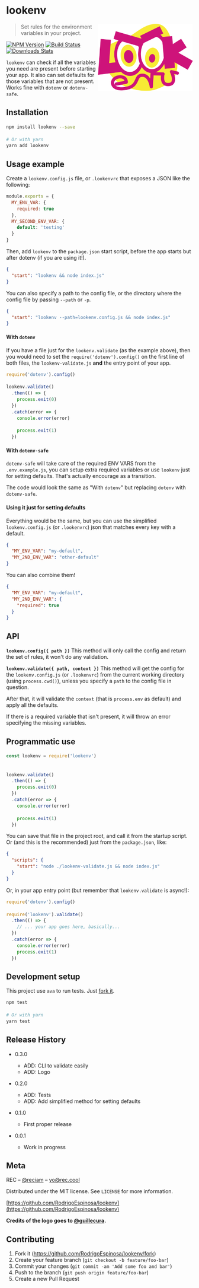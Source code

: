 # lookenv

<img alt="lookenv" title="lookenv" width="256" src="https://github.com/RodrigoEspinosa/lookenv/blob/82e61a67e8f1d5fee0eb95cbbc0327dac74254f7/lookenv.png" align="right" />

> Set rules for the environment variables in your project.

[![NPM Version][npm-image]][npm-url]
[![Build Status][travis-image]][travis-url]
[![Downloads Stats][npm-downloads]][npm-url]

`lookenv` can check if all the variables you need are present before starting your app. It also can set defaults for those variables that are not present. Works fine with `dotenv` or `dotenv-safe`.


## Installation


```sh
npm install lookenv --save

# Or with yarn
yarn add lookenv
```

## Usage example

Create a `lookenv.config.js` file, or `.lookenvrc` that exposes a JSON like the following:

```js
module.exports = {
  MY_ENV_VAR: {
    required: true
  },
  MY_SECOND_ENV_VAR: {
    default: 'testing'
  }
}
```

Then, add `lookenv` to the `package.json` start script, before the app starts but after dotenv (if you are using it!).

```json
{
  "start": "lookenv && node index.js"
}
```

You can also specify a path to the config file, or the directory where the config file by passing `--path` or `-p`.

```json
{
  "start": "lookenv --path=lookenv.config.js && node index.js"
}
```

#### With `dotenv`

If you have a file just for the `lookenv.validate` (as the example above), then you would need to set the `require('dotenv').config()` on the first line of both files, the `lookenv-validate.js` **and** the entry point of your app.

```js
require('dotenv').config()

lookenv.validate()
  .then(() => {
    process.exit(0)
  })
  .catch(error => {
    console.error(error)

    process.exit(1)
  })
```

#### With `dotenv-safe`

`dotenv-safe` will take care of the required ENV VARS from the `.env.example.js`, you can setup extra required variables or use `lookenv` just for setting defaults. That's actually encourage as a transition.

The code would look the same as "With `dotenv`" but replacing `dotenv` with `dotenv-safe`.

#### Using it just for setting defaults

Everything would be the same, but you can use the simplified `lookenv.config.js` (or `.lookenvrc`) json that matches every key with a default.

```json
{
  "MY_ENV_VAR": "my-default",
  "MY_2ND_ENV_VAR": "other-default"
}
```

You can also combine them!

```json
{
  "MY_ENV_VAR": "my-default",
  "MY_2ND_ENV_VAR": {
    "required": true
  }
}
```

## API

**`lookenv.config({ path })`**
This method will only call the config and return the set of rules, it won't do any validation.

**`lookenv.validate({ path, context })`**
This method will get the config for the `lookenv.config.js` (or `.lookenvrc`) from the current working directory (using `process.cwd()`), unless you specify a `path` to the config file in question.

After that, it will validate the `context` (that is `process.env` as default) and apply all the defaults.

If there is a required variable that isn't present, it will throw an error specifying the missing variables.


## Programmatic use

```js
const lookenv = require('lookenv')


lookenv.validate()
  .then(() => {
    process.exit(0)
  })
  .catch(error => {
    console.error(error)

    process.exit(1)
  })
```

You can save that file in the project root, and call it from the startup script. Or (and this is the recommended) just from the `package.json`, like:

```json
{
  "scripts": {
    "start": "node ./lookenv-validate.js && node index.js"
  }
}
```

Or, in your app entry point (but remember that `lookenv.validate` is async!):

```js
require('dotenv').config()

require('lookenv').validate()
  .then(() => {
    // ... your app goes here, basically...
  })
  .catch(error => {
    console.error(error)
    process.exit(1)
  })
```

## Development setup

This project use `ava` to run tests. Just [fork it](https://github.com/RodrigoEspinosa/lookenv/fork).

```sh
npm test

# Or with yarn
yarn test
```

## Release History

* 0.3.0
    * ADD: CLI to validate easily
    * ADD: Logo

* 0.2.0
    * ADD: Tests
    * ADD: Add simplified method for setting defaults
* 0.1.0
    * First proper release
* 0.0.1
    * Work in progress

## Meta

REC – [@reciam](https://twitter.com/reciam) – yo@rec.cool

Distributed under the MIT license. See ``LICENSE`` for more information.

[https://github.com/RodrigoEspinosa/lookenv](https://github.com/RodrigoEspinosa/lookenv)

**Credits of the logo goes to [@guillecura](http://guillecura.co/).**

## Contributing

1. Fork it (<https://github.com/RodrigoEspinosa/lookenv/fork>)
2. Create your feature branch (`git checkout -b feature/foo-bar`)
3. Commit your changes (`git commit -am 'Add some foo and bar'`)
4. Push to the branch (`git push origin feature/foo-bar`)
5. Create a new Pull Request

<!-- Markdown link & img dfn's -->
[npm-image]: https://img.shields.io/npm/v/lookenv.svg?style=flat-square
[npm-url]: https://npmjs.org/package/lookenv
[npm-downloads]: https://img.shields.io/npm/dm/lookenv.svg?style=flat-square
[travis-image]: https://img.shields.io/travis/RodrigoEspinosa/lookenv/master.svg?style=flat-square
[travis-url]: https://travis-ci.org/RodrigoEspinosa/lookenv
